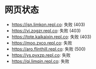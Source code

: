 # 网页状态
- https://jsn.limkon.repl.co: 失败 (403)
- https://vi.zogzr.repl.co: 失败 (403)
- https://tote.kaikaixin.repl.co: 失败 (403)
- https://moo.zxco.repl.co: 失败
- https://aro.flinthill.repl.co: 失败 (500)
- https://ys.pyxzp.repl.co: 失败
- https://qi.limqin.repl.co: 失败
